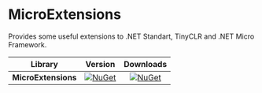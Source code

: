 # MicroExtensions
Provides some useful extensions to .NET Standart, TinyCLR and .NET Micro Framework.

|   Library   |   Version   |   Downloads   |
|---------|:----------:|:----------:|
| **MicroExtensions** | [![NuGet](https://img.shields.io/nuget/v/MicroExtensions.svg)](https://www.nuget.org/packages/MicroExtensions) | [![NuGet](https://img.shields.io/nuget/dt/MicroExtensions.svg)](https://www.nuget.org/packages/MicroExtensions) |

